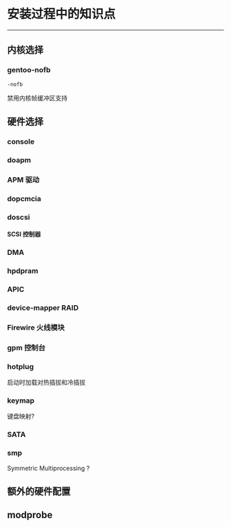 # 安装过程中的知识点

---

## 内核选择

### gentoo-nofb

`-nofb`

禁用内核帧缓冲区支持

## 硬件选择



### console

### doapm

### APM 驱动

### dopcmcia

### doscsi

#### SCSI 控制器

### DMA

### hpdpram

### APIC

### device-mapper RAID

### Firewire 火线模块

### gpm 控制台

### hotplug

启动时加载对热插拔和冷插拔

### keymap

键盘映射?

### SATA

### smp

Symmetric Multiprocessing ?

## 额外的硬件配置

## modprobe

